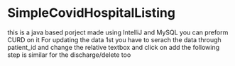 # SimpleCovidHospitalListing
this is a java based porject made using IntelliJ and MySQL
you can preform CURD on it
For updating the data 1st you have to serach the data through patient_id and change the relative textbox and click on add
the following step is similar for the discharge/delete too 
